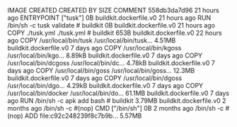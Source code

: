 IMAGE               CREATED             CREATED BY                                      SIZE                COMMENT
558db3da7d96        21 hours ago        ENTRYPOINT ["tusk"]                             0B                  buildkit.dockerfile.v0
<missing>           21 hours ago        RUN /bin/sh -c tusk validate # buildkit         0B                  buildkit.dockerfile.v0
<missing>           21 hours ago        COPY ./tusk.yml ./tusk.yml # buildkit           653B                buildkit.dockerfile.v0
<missing>           22 hours ago        COPY /usr/local/bin/tusk /usr/local/bin/tusk…   4.51MB              buildkit.dockerfile.v0
<missing>           7 days ago          COPY /usr/local/bin/kgoss /usr/local/bin/kgo…   8.89kB              buildkit.dockerfile.v0
<missing>           7 days ago          COPY /usr/local/bin/dcgoss /usr/local/bin/dc…   4.78kB              buildkit.dockerfile.v0
<missing>           7 days ago          COPY /usr/local/bin/goss /usr/local/bin/goss…   12.3MB              buildkit.dockerfile.v0
<missing>           7 days ago          COPY /usr/local/bin/dgoss /usr/local/bin/dgo…   4.29kB              buildkit.dockerfile.v0
<missing>           7 days ago          COPY /usr/local/bin/docker /usr/local/bin/do…   61.1MB              buildkit.dockerfile.v0
<missing>           7 days ago          RUN /bin/sh -c apk add bash # buildkit          3.79MB              buildkit.dockerfile.v0
<missing>           2 months ago        /bin/sh -c #(nop)  CMD ["/bin/sh"]              0B
<missing>           2 months ago        /bin/sh -c #(nop) ADD file:c92c248239f8c7b9b…   5.57MB
